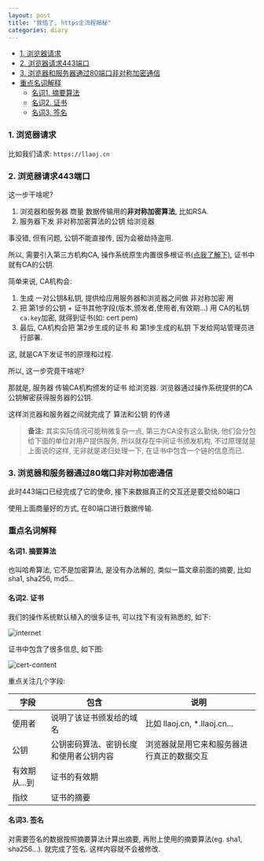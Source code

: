 ```yaml
---
layout: post
title: "我悟了, https全流程揭秘"
categories: diary
---
```


- [1. 浏览器请求](#1-浏览器请求)
- [2. 浏览器请求443端口](#2-浏览器请求443端口)
- [3. 浏览器和服务器通过80端口非对称加密通信](#3-浏览器和服务器通过80端口非对称加密通信)
- [重点名词解释](#重点名词解释)
  - [名词1. 摘要算法](#名词1-摘要算法)
  - [名词2. 证书](#名词2-证书)
  - [名词3. 签名](#名词3-签名)

### 1. 浏览器请求 

比如我们请求: `https://llaoj.cn`

### 2. 浏览器请求443端口

这一步干啥呢?

1. 浏览器和服务器 商量 数据传输用的**非对称加密算法**, 比如RSA.
2. 服务器下发 非对称加密算法的公钥 给浏览器

事没错, 但有问题, 公钥不能直接传, 因为会被劫持盗用. 

所以, 需要引入第三方机构CA, 操作系统原生内置很多根证书[(点我了解下)](#名词2-证书), 证书中就有CA的公钥. 

简单来说, CA机构会:

1. 生成 一对公钥&私钥, 提供给应用服务器和浏览器之间做 非对称加密 用
2. 把 第1步的公钥 + 证书其他字段(版本,颁发者,使用者,有效期...) 用 CA的私钥`ca.key`加密, 就得到证书(如: cert.pem)
3. 最后, CA机构会把 第2步生成的证书 和 第1步生成的私钥 下发给网站管理员进行部署.

这, 就是CA下发证书的原理和过程.

所以, 这一步究竟干啥呢?

那就是, 服务器 传输CA机构颁发的证书 给浏览器. 浏览器通过操作系统提供的CA公钥解密获得服务器的公钥. 

这样浏览器和服务器之间就完成了 算法和公钥 的传递

>**备注:** 其实实际情况可能稍微复杂一点, 第三方CA没有这么勤快, 他们会分包给下面的单位对用户提供服务, 所以就存在中间证书颁发机构, 不过原理就是上面说的这样, 无非就是递归处理一下, 在证书中包含一个链的信息而已.

### 3. 浏览器和服务器通过80端口非对称加密通信

此时443端口已经完成了它的使命, 接下来数据真正的交互还是要交给80端口

使用上面商量好的方式, 在80端口进行数据传输.


### 重点名词解释

#### 名词1. 摘要算法

也叫哈希算法, 它不是加密算法, 是没有办法解的, 类似一篇文章前面的摘要, 比如sha1, sha256, md5...

#### 名词2. 证书

我们的操作系统默认植入的很多证书, 可以找下有没有熟悉的, 如下:

![internet](/images/https/internet.png)

证书中包含了很多信息, 如下图:

![cert-content](/images/https/cert-content.png)

重点关注几个字段:

|字段|包含|说明|
|-|-|-|
|使用者|说明了该证书颁发给的域名|比如 llaoj.cn, *.llaoj.cn...|
|公钥|公钥密码算法、密钥长度和使用者公钥内容|浏览器就是用它来和服务器进行真正的数据交互|
|有效期从...到|证书的有效期||
|指纹|证书的摘要||

#### 名词3. 签名

对需要签名的数据按照摘要算法计算出摘要, 再附上使用的摘要算法(eg. sha1, sha256...). 就完成了签名. 这样内容就不会被修改.